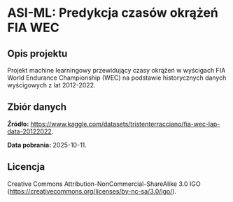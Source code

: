 # ASI-ML: Predykcja czasów okrążeń FIA WEC

## Opis projektu

Projekt machine learningowy przewidujący czasy okrążeń w wyścigach FIA World Endurance Championship (WEC) na podstawie historycznych danych wyścigowych z lat 2012-2022.

## Zbiór danych

**Źródło:** https://www.kaggle.com/datasets/tristenterracciano/fia-wec-lap-data-20122022.

**Data pobrania:** 2025-10-11.

## Licencja

Creative Commons Attribution-NonCommercial-ShareAlike 3.0 IGO (https://creativecommons.org/licenses/by-nc-sa/3.0/igo/).
